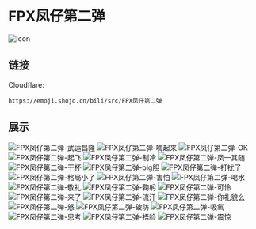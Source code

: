 # FPX凤仔第二弹
![icon](https://emoji.shojo.cn/bili/src/FPX凤仔第二弹/icon.png)
## 链接
Cloudflare:
```
https://emoji.shojo.cn/bili/src/FPX凤仔第二弹
```
## 展示
![FPX凤仔第二弹-武运昌隆](https://emoji.shojo.cn/bili/src/FPX凤仔第二弹/FPX凤仔第二弹-武运昌隆.png)
![FPX凤仔第二弹-嗨起来](https://emoji.shojo.cn/bili/src/FPX凤仔第二弹/FPX凤仔第二弹-嗨起来.png)
![FPX凤仔第二弹-OK](https://emoji.shojo.cn/bili/src/FPX凤仔第二弹/FPX凤仔第二弹-OK.png)
![FPX凤仔第二弹-起飞](https://emoji.shojo.cn/bili/src/FPX凤仔第二弹/FPX凤仔第二弹-起飞.png)
![FPX凤仔第二弹-制冷](https://emoji.shojo.cn/bili/src/FPX凤仔第二弹/FPX凤仔第二弹-制冷.png)
![FPX凤仔第二弹-凤一其随](https://emoji.shojo.cn/bili/src/FPX凤仔第二弹/FPX凤仔第二弹-凤一其随.png)
![FPX凤仔第二弹-干杯](https://emoji.shojo.cn/bili/src/FPX凤仔第二弹/FPX凤仔第二弹-干杯.png)
![FPX凤仔第二弹-big胆](https://emoji.shojo.cn/bili/src/FPX凤仔第二弹/FPX凤仔第二弹-big胆.png)
![FPX凤仔第二弹-打扰了](https://emoji.shojo.cn/bili/src/FPX凤仔第二弹/FPX凤仔第二弹-打扰了.png)
![FPX凤仔第二弹-格局小了](https://emoji.shojo.cn/bili/src/FPX凤仔第二弹/FPX凤仔第二弹-格局小了.png)
![FPX凤仔第二弹-害怕](https://emoji.shojo.cn/bili/src/FPX凤仔第二弹/FPX凤仔第二弹-害怕.png)
![FPX凤仔第二弹-喝水](https://emoji.shojo.cn/bili/src/FPX凤仔第二弹/FPX凤仔第二弹-喝水.png)
![FPX凤仔第二弹-敬礼](https://emoji.shojo.cn/bili/src/FPX凤仔第二弹/FPX凤仔第二弹-敬礼.png)
![FPX凤仔第二弹-鞠躬](https://emoji.shojo.cn/bili/src/FPX凤仔第二弹/FPX凤仔第二弹-鞠躬.png)
![FPX凤仔第二弹-可怜](https://emoji.shojo.cn/bili/src/FPX凤仔第二弹/FPX凤仔第二弹-可怜.png)
![FPX凤仔第二弹-来了](https://emoji.shojo.cn/bili/src/FPX凤仔第二弹/FPX凤仔第二弹-来了.png)
![FPX凤仔第二弹-流汗](https://emoji.shojo.cn/bili/src/FPX凤仔第二弹/FPX凤仔第二弹-流汗.png)
![FPX凤仔第二弹-你礼貌么](https://emoji.shojo.cn/bili/src/FPX凤仔第二弹/FPX凤仔第二弹-你礼貌么.png)
![FPX凤仔第二弹-怒](https://emoji.shojo.cn/bili/src/FPX凤仔第二弹/FPX凤仔第二弹-怒.png)
![FPX凤仔第二弹-破防](https://emoji.shojo.cn/bili/src/FPX凤仔第二弹/FPX凤仔第二弹-破防.png)
![FPX凤仔第二弹-吸氧](https://emoji.shojo.cn/bili/src/FPX凤仔第二弹/FPX凤仔第二弹-吸氧.png)
![FPX凤仔第二弹-思考](https://emoji.shojo.cn/bili/src/FPX凤仔第二弹/FPX凤仔第二弹-思考.png)
![FPX凤仔第二弹-捂脸](https://emoji.shojo.cn/bili/src/FPX凤仔第二弹/FPX凤仔第二弹-捂脸.png)
![FPX凤仔第二弹-震惊](https://emoji.shojo.cn/bili/src/FPX凤仔第二弹/FPX凤仔第二弹-震惊.png)
